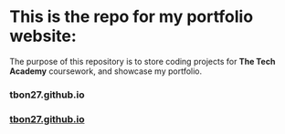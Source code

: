 # This is the repo for my portfolio website:
The purpose of this repository is to store coding projects for **The Tech Academy** coursework, and showcase my portfolio.

### tbon27.github.io
### [tbon27.github.io](index.html)




